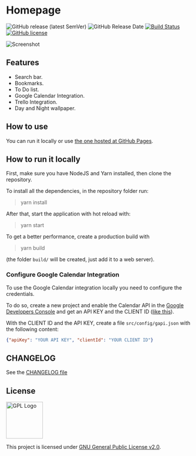 # Homepage

![GitHub release (latest SemVer)](https://img.shields.io/github/v/release/Pauloo27/homepage?style=for-the-badge)
![GitHub Release Date](https://img.shields.io/github/release-date/pauloo27/homepage?style=for-the-badge)
[![Build Status](https://img.shields.io/endpoint.svg?url=https%3A%2F%2Factions-badge.atrox.dev%2FPauloo27%2Fhomepage%2Fbadge%3Fref%3Dmaster&style=for-the-badge)](https://actions-badge.atrox.dev/Pauloo27/homepage/goto?ref=master)
[![GitHub license](https://img.shields.io/github/license/Pauloo27/homepage?style=for-the-badge)](https://github.com/Pauloo27/homepage/blob/master/LICENSE)

![Screenshot](https://i.imgur.com/EVaXuYv.png)

## Features

- Search bar.
- Bookmarks.
- To Do list.
- Google Calendar Integration.
- Trello Integration.
- Day and Night wallpaper.

## How to use

You can run it locally or use [the one hosted at GitHub Pages](https://pauloo27.github.io/homepage).

## How to run it locally

First, make sure you have NodeJS and Yarn installed, then clone the repository.

To install all the dependencies, in the repository folder run:

> yarn install

After that, start the application with hot reload with:

> yarn start

To get a better performance, create a production build with

> yarn build

(the folder `build/` will be created, just add it to a web server).

### Configure Google Calendar Integration

To use the Google Calendar integration locally you need to configure the credentials.

To do so, create a new project and enable the Calendar API in the [Google Developers Console](https://console.developers.google.com/)
and get an API KEY and the CLIENT ID ([like this](https://developers.google.com/calendar/quickstart/js)).

With the CLIENT ID and the API KEY, create a file `src/config/gapi.json` with the following content:

```json
{"apiKey": "YOUR API KEY", "clientId": "YOUR CLIENT ID"}
```

## CHANGELOG

See the [CHANGELOG file](./CHANGELOG.md)

## License

<img src="https://i.imgur.com/AuQQfiB.png" alt="GPL Logo" height="100px" />

This project is licensed under [GNU General Public License v2.0](./LICENSE).
